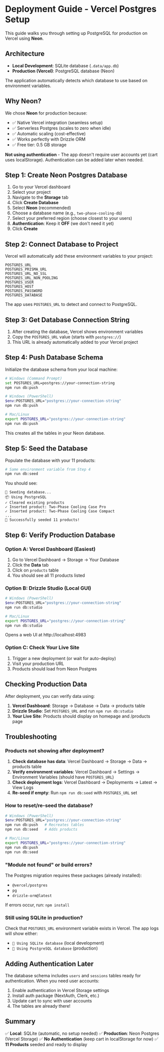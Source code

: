 # Deployment Guide - Vercel Postgres Setup

This guide walks you through setting up PostgreSQL for production on Vercel using **Neon**.

## Architecture

- **Local Development**: SQLite database (`.data/app.db`)
- **Production (Vercel)**: PostgreSQL database (Neon)

The application automatically detects which database to use based on environment variables.

## Why Neon?

We chose **Neon** for production because:

- ✅ Native Vercel integration (seamless setup)
- ✅ Serverless Postgres (scales to zero when idle)
- ✅ Automatic scaling (cost-effective)
- ✅ Works perfectly with Drizzle ORM
- ✅ Free tier: 0.5 GB storage

**Not using authentication** - The app doesn't require user accounts yet (cart uses localStorage). Authentication can be added later when needed.

## Step 1: Create Neon Postgres Database

1. Go to your Vercel dashboard
2. Select your project
3. Navigate to the **Storage** tab
4. Click **Create Database**
5. Select **Neon** (recommended)
6. Choose a database name (e.g., `two-phase-cooling-db`)
7. Select your preferred region (choose closest to your users)
8. **Authentication**: Keep it **OFF** (we don't need it yet)
9. Click **Create**

## Step 2: Connect Database to Project

Vercel will automatically add these environment variables to your project:

```
POSTGRES_URL
POSTGRES_PRISMA_URL
POSTGRES_URL_NO_SSL
POSTGRES_URL_NON_POOLING
POSTGRES_USER
POSTGRES_HOST
POSTGRES_PASSWORD
POSTGRES_DATABASE
```

The app uses `POSTGRES_URL` to detect and connect to PostgreSQL.

## Step 3: Get Database Connection String

1. After creating the database, Vercel shows environment variables
2. Copy the `POSTGRES_URL` value (starts with `postgres://`)
3. This URL is already automatically added to your Vercel project

## Step 4: Push Database Schema

Initialize the database schema from your local machine:

```bash
# Windows (Command Prompt)
set POSTGRES_URL=postgres://your-connection-string
npm run db:push

# Windows (PowerShell)
$env:POSTGRES_URL="postgres://your-connection-string"
npm run db:push

# Mac/Linux
export POSTGRES_URL="postgres://your-connection-string"
npm run db:push
```

This creates all the tables in your Neon database.

## Step 5: Seed the Database

Populate the database with your 11 products:

```bash
# Same environment variable from Step 4
npm run db:seed
```

You should see:

```
🌱 Seeding database...
📦 Using PostgreSQL
✓ Cleared existing products
✓ Inserted product: Two-Phase Cooling Case Pro
✓ Inserted product: Two-Phase Cooling Case Compact
...
🎉 Successfully seeded 11 products!
```

## Step 6: Verify Production Database

### Option A: Vercel Dashboard (Easiest)

1. Go to Vercel Dashboard → Storage → Your Database
2. Click the **Data** tab
3. Click on `products` table
4. You should see all 11 products listed

### Option B: Drizzle Studio (Local GUI)

```bash
# Windows (PowerShell)
$env:POSTGRES_URL="postgres://your-connection-string"
npm run db:studio

# Mac/Linux
export POSTGRES_URL="postgres://your-connection-string"
npm run db:studio
```

Opens a web UI at http://localhost:4983

### Option C: Check Your Live Site

1. Trigger a new deployment (or wait for auto-deploy)
2. Visit your production URL
3. Products should load from Neon Postgres

## Checking Production Data

After deployment, you can verify data using:

1. **Vercel Dashboard**: Storage → Database → Data → products table
2. **Drizzle Studio**: Set `POSTGRES_URL` and run `npm run db:studio`
3. **Your Live Site**: Products should display on homepage and /products page

## Troubleshooting

### Products not showing after deployment?

1. **Check database has data**: Vercel Dashboard → Storage → Data → products table
2. **Verify environment variables**: Vercel Dashboard → Settings → Environment Variables (should have `POSTGRES_URL`)
3. **Check deployment logs**: Vercel Dashboard → Deployments → Latest → View Logs
4. **Re-seed if empty**: Run `npm run db:seed` with `POSTGRES_URL` set

### How to reset/re-seed the database?

```bash
# Windows (PowerShell)
$env:POSTGRES_URL="postgres://your-connection-string"
npm run db:push   # Recreates tables
npm run db:seed   # Adds products

# Mac/Linux
export POSTGRES_URL="postgres://your-connection-string"
npm run db:push
npm run db:seed
```

### "Module not found" or build errors?

The Postgres migration requires these packages (already installed):

- `@vercel/postgres`
- `pg`
- `drizzle-orm@latest`

If errors occur, run: `npm install`

### Still using SQLite in production?

Check that `POSTGRES_URL` environment variable exists in Vercel. The app logs will show either:

- `💾 Using SQLite database` (local development)
- `🐘 Using PostgreSQL database` (production)

## Adding Authentication Later

The database schema includes `users` and `sessions` tables ready for authentication. When you need user accounts:

1. Enable authentication in Vercel Storage settings
2. Install auth package (NextAuth, Clerk, etc.)
3. Update cart to sync with user accounts
4. The tables are already there!

## Summary

✅ **Local**: SQLite (automatic, no setup needed)
✅ **Production**: Neon Postgres (Vercel Storage)
✅ **No Authentication** (keep cart in localStorage for now)
✅ **11 Products** seeded and ready to display
